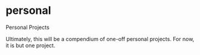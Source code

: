 # personal
Personal Projects

Ultimately, this will be a compendium of one-off personal projects. For now, it is but one project.
